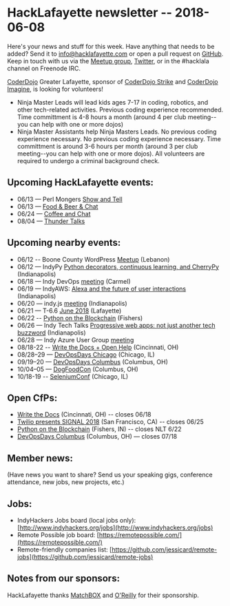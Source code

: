 # HackLafayette newsletter -- 2018-06-08

Here's your news and stuff for this week. Have anything that needs to be added? Send it to info@hacklafayette.com or open a pull request on [GitHub](https://github.com/hacklafayette/newsletter). Keep in touch with us via the [Meetup group](https://www.meetup.com/hacklafayette/), [Twitter](https://twitter.com/hacklafayette), or in the #hacklala channel on Freenode IRC.

[CoderDojo](http://www.greaterlafayettecommerce.com/greater-lafayette-coder-dojo) Greater Lafayette, sponsor of [CoderDojo Strike](http://www.signupgenius.com/go/5080945aea62ea5f49-coderdojo) and [CoderDojo Imagine](http://www.signupgenius.com/go/5080945aea62ea5f49-coderdojo1), is looking for volunteers!
* Ninja Master Leads will lead kids ages 7-17 in coding, robotics, and other tech-related activities.  Previous coding experience recommended.  Time committment is 4-8 hours a month (around 4 per club meeting--you can help with one or more dojos)
* Ninja Master Assistants help Ninja Masters Leads.  No previous coding experience necessary. 
No previous coding experience necessary.  Time committment is around 3-6 hours per month (around 3 per club meeting--you can help with one or more dojos). All volunteers are required to undergo a criminal background check.

## Upcoming HackLafayette events:
* 06/13 — Perl Mongers [Show and Tell](https://www.meetup.com/hacklafayette/events/250943889/)
* 06/13 — [Food & Beer & Chat](https://www.meetup.com/hacklafayette/events/250943890/)
* 06/24 — [Coffee and Chat](https://www.meetup.com/hacklafayette/events/pcmxklyxjbgc/)
* 08/04 — [Thunder Talks](https://www.meetup.com/hacklafayette/events/250786771/)


## Upcoming nearby events:
* 06/12 -- Boone County WordPress [Meetup](https://www.meetup.com/Boone-County-WordPress-Meetup/events/249830260/) (Lebanon)
* 06/12 — IndyPy [Python decorators, continuous learning, and CherryPy](https://www.meetup.com/indypy/events/247814395/) (Indianapolis)
* 06/18 — Indy DevOps [meeting](https://www.meetup.com/IndyDevOps/events/247735152/) (Carmel)
* 06/19 — IndyAWS: [Alexa and the future of user interactions](https://www.meetup.com/IndyAWS/events/248101814/) (Indianapolis)
* 06/20 — indy.js [meeting](https://www.meetup.com/indyjs/events/250596151/) (Indianapolis)
* 06/21 — T-6.6 [June 2018](https://www.meetup.com/tminus/events/247753821/) (Lafayette)
* 06/22 -- [Python on the Blockchain](https://www.eventbrite.com/e/pythology-one-day-conference-blockchain-tickets-42537283159) (Fishers)
* 06/26 — Indy Tech Talks [Progressive web apps: not just another tech buzzword](https://www.meetup.com/indy-tech-talks/events/251023338/) (Indianapolis)
* 06/28 — Indy Azure User Group [meeting](https://www.meetup.com/Indy-Azure-User-Group/events/251103288/)
* 08/18-22 -- [Write the Docs + Open Help](http://www.writethedocs.org/conf/cincinnati/2018/) (Cincinnati, OH)
* 08/28–29 — [DevOpsDays Chicago](https://www.devopsdays.org/events/2018-chicago) (Chicago, IL)
* 09/19–20 — [DevOpsDays Columbus](https://www.devopsdays.org/events/2018-columbus) (Columbus, OH)
* 10/04–05 — [DogFoodCon](http://www.dogfoodcon.com/) (Columbus, OH)
* 10/18-19 -- [SeleniumConf](https://www.seleniumconf.us/) (Chicago, IL)

## Open CfPs:

* [Write the Docs](http://www.writethedocs.org/conf/cincinnati/2018/cfp/) (Cincinnati, OH) -- closes 06/18
* [Twilio presents SIGNAL 2018](https://www.papercall.io/twilio-signal) (San Francisco, CA) -- closes 06/25
* [Python on the Blockchain](https://docs.google.com/forms/d/e/1FAIpQLScAt3TXMpNbhbvfLX166_7a06KpD7zUrKlQDnCU5IVjCWJ9iA/viewform) (Fishers, IN) -- closes NLT 6/22
* [DevOpsDays Columbus](https://www.papercall.io/devopsdayscolumbus2018) (Columbus, OH) — closes 07/18

## Member news:
(Have news you want to share? Send us your speaking gigs, conference attendance, new jobs, new projects, etc.)

## Jobs:
* IndyHackers Jobs board (local jobs only): [http://www.indyhackers.org/jobs](http://www.indyhackers.org/jobs)
* Remote Possible job board: [https://remotepossible.com/](https://remotepossible.com/)
* Remote-friendly companies list: [https://github.com/jessicard/remote-jobs](https://github.com/jessicard/remote-jobs)

## Notes from our sponsors:

HackLafayette thanks [MatchBOX](http://matchboxstudio.org/) and [O'Reilly](http://www.oreilly.com/) for their sponsorship.
